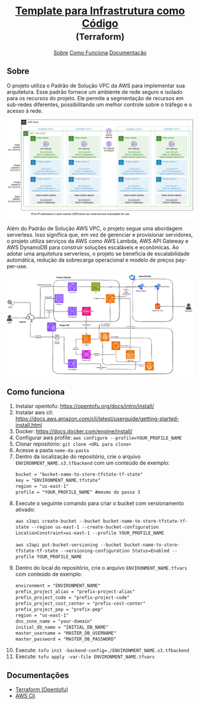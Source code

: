 <h1 align="center">
   <a href="#">Template para Infrastrutura como Código</a><br />
   <small>(Terraform)</small>
</h1>

<p align="center">
 <a href="#about">Sobre</a> 
 <a href="#how-it-works">Como Funciona</a> 
 <a href="#tech-stack">Documentação</a>


## Sobre

O projeto utiliza o Padrão de Solução VPC da AWS para implementar sua arquitetura. Esse padrão fornece um ambiente de rede seguro e isolado para os recursos do projeto. Ele permite a segmentação de recursos em sub-redes diferentes, possibilitando um melhor controle sobre o tráfego e o acesso à rede.

![Solução de Arquitetura com VPC](./vpc-solution.png)

Além do Padrão de Solução AWS VPC, o projeto segue uma abordagem serverless. Isso significa que, em vez de gerenciar e provisionar servidores, o projeto utiliza serviços da AWS como AWS Lambda, AWS API Gateway e AWS DynamoDB para construir soluções escaláveis e econômicas. Ao adotar uma arquitetura serverless, o projeto se beneficia de escalabilidade automática, redução da sobrecarga operacional e modelo de preços pay-per-use.


![Arquitetura](./architecture.png)

## Como funciona

1. Instalar opentofu: https://opentofu.org/docs/intro/install/
2. Instalar aws cli: https://docs.aws.amazon.com/cli/latest/userguide/getting-started-install.html
3. Docker: https://docs.docker.com/engine/install/
4. Configurar aws profile: `aws configure --profile=YOUR_PROFILE_NAME`
5. Clonar repositório: `git clone <URL para clone>`
6. Acesse a pasta `nome-da-pasta`
7. Dentro da localização do repositório, crie o arquivo `ENVIRONMENT_NAME.s3.tfbackend` com um conteúdo de exemplo:
    ```
    bucket = "bucket-name-to-store-tfstate-tf-state"
    key = "ENVIRONMENT_NAME.tfstate"
    region = "us-east-1"
    profile = "YOUR_PROFILE_NAME" #mesmo do passo 3
    ```
8. Execute o seguinte comando para criar o bucket com versionamento ativado:
    ```
    aws s3api create-bucket --bucket bucket-name-to-store-tfstate-tf-state --region us-east-1 --create-bucket-configuration LocationConstraint=us-east-1 --profile YOUR_PROFILE_NAME

    aws s3api put-bucket-versioning --bucket bucket-name-to-store-tfstate-tf-state --versioning-configuration Status=Enabled --profile YOUR_PROFILE_NAME
    ```
9. Dentro do local do repositório, crie o arquivo `ENVIRONMENT_NAME.tfvars` com conteúdo de exemplo:
    ```
    environment = "ENVIRONMENT_NAME"
    prefix_project_alias = "prefix-project-alias"
    prefix_project_code = "prefix-project-code"
    prefix_project_cost_center = "prefix-cost-center"
    prefix_project_pep = "prefix-pep"
    region = "us-east-1"
    dns_zone_name = "your-domain"
    initial_db_name = "INITIAL_DB_NAME"
    master_username = "MASTER_DB_USERNAME"
    master_password = "MASTER_DB_PASSWORD"
    ```
10. Execute: `tofu init -backend-config=./ENVIRONMENT_NAME.s3.tfbackend`
11. Execute: `tofu apply -var-file ENVIRONMENT_NAME.tfvars`

## Documentações
- [Terraform (Opentofu)](https://opentofu.org/)
- [AWS Cli](https://aws.amazon.com/pt/cli/)
